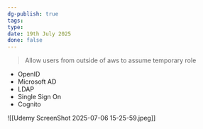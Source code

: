 ```yaml
---
dg-publish: true
tags: 
type: 
date: 19th July 2025
done: false
---
```


> Allow users from outside of aws to assume temporary role

- OpenID
- Microsoft AD
- LDAP
- Single Sign On
- Cognito

![[Udemy ScreenShot 2025-07-06 15-25-59.jpeg]]